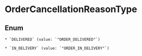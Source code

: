 
# OrderCancellationReasonType

## Enum


    * `DELIVERED` (value: `"ORDER_DELIVERED"`)

    * `IN_DELIVERY` (value: `"ORDER_IN_DELIVERY"`)



